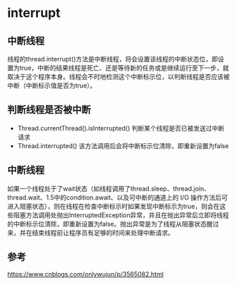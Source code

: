# interrupt

## 中断线程
线程的thread.interrupt()方法是中断线程，将会设置该线程的中断状态位，即设置为true，中断的结果线程是死亡、还是等待新的任务或是继续运行至下一步，就取决于这个程序本身。线程会不时地检测这个中断标示位，以判断线程是否应该被中断（中断标示值是否为true）。

## 判断线程是否被中断
* Thread.currentThread().isInterrupted()
    判断某个线程是否已被发送过中断请求
* Thread.interrupted()
    该方法调用后会将中断标示位清除，即重新设置为false

## 中断线程
如果一个线程处于了wait状态（如线程调用了thread.sleep、thread.join、thread.wait、1.5中的condition.await、以及可中断的通道上的 I/O 操作方法后可进入阻塞状态），则在线程在检查中断标示时如果发现中断标示为true，则会在这些阻塞方法调用处抛出InterruptedException异常，并且在抛出异常后立即将线程的中断标示位清除，即重新设置为false。抛出异常是为了线程从阻塞状态醒过来，并在结束线程前让程序员有足够的时间来处理中断请求。



## 参考
https://www.cnblogs.com/onlywujun/p/3565082.html